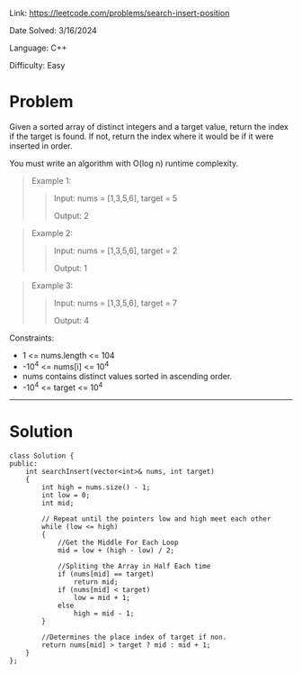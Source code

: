 Link: https://leetcode.com/problems/search-insert-position

Date Solved: 3/16/2024

Language: C++

Difficulty: Easy

# Problem

Given a sorted array of distinct integers and a target value, return the index if the target is found. If not, return the index where it would be if it were inserted in order.

You must write an algorithm with O(log n) runtime complexity.

>Example 1:
>
>>Input: nums = [1,3,5,6], target = 5
>>
>>Output: 2

>Example 2:
>
>>Input: nums = [1,3,5,6], target = 2
>>
>>Output: 1

>Example 3:
>
>>Input: nums = [1,3,5,6], target = 7
>>
>>Output: 4
 
Constraints:

- 1 <= nums.length <= 104
- -10<sup>4</sup> <= nums[i] <= 10<sup>4</sup>
- nums contains distinct values sorted in ascending order.
- -10<sup>4</sup> <= target <= 10<sup>4</sup>
  
---

# Solution

```
class Solution {
public:
    int searchInsert(vector<int>& nums, int target) 
    {
        int high = nums.size() - 1;
        int low = 0;
        int mid;

        // Repeat until the pointers low and high meet each other
        while (low <= high) 
        {
            //Get the Middle For Each Loop
            mid = low + (high - low) / 2;

            //Spliting the Array in Half Each time
            if (nums[mid] == target)
                return mid;
            if (nums[mid] < target)
                low = mid + 1;
            else
                high = mid - 1;
        }
        
        //Determines the place index of target if non.
        return nums[mid] > target ? mid : mid + 1;
    }
};
```
